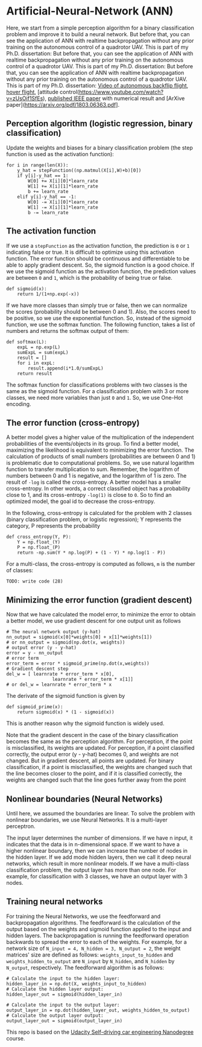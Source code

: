# Artificial-Neural-Network (ANN)
Here, we start from a simple perception algorithm for a binary classification problem and improve it to build a neural network.
But before that, you can see the application of ANN with realtime backpropagation without any prior training on the autonomous control of a quadrotor UAV. This is part of my Ph.D. dissertation:
But before that, you can see the application of ANN with realtime backpropagation without any prior training on the autonomous control of a quadrotor UAV. This is part of my Ph.D. dissertation:
But before that, you can see the application of ANN with realtime backpropagation without any prior training on the autonomous control of a quadrotor UAV. This is part of my Ph.D. dissertation:
[Video of autonomous backflip flight](https://youtu.be/a-DG2PcUu7k), [hover flight](https://www.youtube.com/watch?v=ouSsrDfi8DM), [attitude control(https://www.youtube.com/watch?v=zUsOif1SfEs), [published IEEE paper](https://ieeexplore.ieee.org/document/8619390)  with numerical result and [ArXive paper](https://arxiv.org/pdf/1803.06363.pdf]. 


## Perception algorithm (logistic regression, binary classification)
Update the weights and biases for a binary classification problem (the step function is used as the activation function):
```
for i in range(len(X)):
    y_hat = stepFunction((np.matmul(X[i],W)+b)[0])
    if y[i]-y_hat == 1:
        W[0] += X[i][0]*learn_rate
        W[1] += X[i][1]*learn_rate
        b += learn_rate
    elif y[i]-y_hat == -1:
        W[0] -= X[i][0]*learn_rate
        W[1] -= X[i][1]*learn_rate
        b -= learn_rate
```    

## The activation function

If we use a `stepFunction` as the activation function, the prediction is `0` or `1` indicating false or true.
It is difficult to optimize using this activation function.
The error function should be continuous and differentiable to be able to apply gradient descent.
So, the sigmoid function is a good choice.
If we use the sigmoid function as the activation function, the prediction values are between `0` and `1`, which is the probability of being true or false.
```
def sigmoid(x):
    return 1/(1+np.exp(-x))
```
If we have more classes than simply true or false, then we can normalize the scores (probability should be between 0 and 1).
Also, the scores need to be positive, so we use the exponential function.
So, instead of the sigmoid function, we use the softmax function.
The following function, takes a list of numbers and returns the softmax output of them:
```
def softmax(L):
    expL = np.exp(L)
    sumExpL = sum(expL)
    result = []
    for i in expL:
        result.append(i*1.0/sumExpL)
    return result
```
The softmax function for classifications problems with two classes is the same as the sigmoid function.
For a classification problem with 3 or more classes, we need more variables than just `0` and `1`. So, we use One-Hot encoding.

## The error function (cross-entropy)
A better model gives a higher value of the multiplication of the independent probabilities of the events/objects in its group.
To find a better model, maximizing the likelihood is equivalent to minimizing the error function.
The calculation of products of small numbers (probabilities are between 0 and 1) is problematic due to computational problems.
So, we use natural logarithm function to transfer multiplication to sum.
Remember, the logarithm of numbers between 0 and 1 is negative, and the logarithm of 1 is zero.
The result of `-log` is called the cross-entropy.
A better model has a smaller cross-entropy.
In other words, a correct classified object has a probability close to 1, and its cross-entropy `-log(1)` is close to `0`.
So to find an optimized model, the goal id to decrease the cross-entropy.

In the following, cross-entropy is calculated for the problem with 2 classes (binary classification problem, or logistic regression); Y represents the category, P represents the probability
```
def cross_entropy(Y, P):
    Y = np.float_(Y)
    P = np.float_(P)
    return -np.sum(Y * np.log(P) + (1 - Y) * np.log(1 - P))
```
For a multi-class, the cross-entropy is computed as follows, `m` is the number of classes:
```
TODO: write code (28)
```

## Minimizing the error function (gradient descent)

Now that we have calculated the model error, to minimize the error to obtain a better model, we use gradient descent for one output unit  as follows
```
# The neural network output (y-hat)
nn_output = sigmoid(x[0]*weights[0] + x[1]*weights[1])
# or nn_output = sigmoid(np.dot(x, weights))
# output error (y - y-hat)
error = y - nn_output
# error term
error_term = error * sigmoid_prime(np.dot(x,weights))
# Gradient descent step
del_w = [ learnrate * error_term * x[0],
                 learnrate * error_term * x[1]]
# or del_w = learnrate * error_term * x

```
The derivate of the sigmoid function is given by
```
def sigmoid_prime(x):
    return sigmoid(x) * (1 - sigmoid(x))
```
This is another reason why the sigmoid function is widely used.

Note that the gradient descent in the case of the binary classification becomes the same as the perception algorithm.
For perception, if the point is misclassified, its weights are updated.
For perception, if a point classified correctly, the output error (y - y-hat) becomes 0, and weights are not changed.
But in gradient descent, all points are updated.
For binary classification, if a point is misclassified, the weights are changed such that the line becomes closer to the point, and if it is classified correctly, the weights are changed such that the line goes further away from the point

## Nonlinear boundaries (Neural Networks)
Until here, we assumed the boundaries are linear.
To solve the problem with nonlinear boundaries, we use Neural Networks.
It is a multi-layer perceptron.

The input layer determines the number of dimensions.
If we have n input, it indicates that the data is in n-dimensional space.
If we want to have a higher nonlinear boundary, then we can increase the number of nodes in the hidden layer.
If we add mode hidden layers, then we call it deep neural networks, which result in more nonlinear models.
If we have a multi-class classification problem, the output layer has more than one node. For example, for classification with 3 classes, we have an output layer with 3 nodes.

## Training neural networks

For training the Neural Networks, we use the feedforward and backpropagation algorithms. The feedforward is the calculation of the output based on the weights and sigmoid function applied to the input and hidden layers.
The backpropagation is running the feedforward operation backwards to spread the error to each of the weights.
For example, for a network size of `N_input = 4, N_hidden = 3, N_output = 2`, the weight matrices' size are defined as follows:
`weights_input_to_hidden` and `weights_hidden_to_output` are `N_input` by `N_hidden`, and `N_hidden` by `N_output`, respectively.
The feedforward algorithm is as follows:
```
# Calculate the input to the hidden layer:
hidden_layer_in = np.dot(X, weights_input_to_hidden)
# Calculate the hidden layer output:
hidden_layer_out = sigmoid(hidden_layer_in)

# Calculate the input to the output layer:
output_layer_in = np.dot(hidden_layer_out, weights_hidden_to_output)
# Calculate the output layer output:
output_layer_out = sigmoid(output_layer_in)

```



This repo is based on the [Udacity Self-driving car engineering Nanodegree](https://www.udacity.com/course/self-driving-car-engineer-nanodegree--nd013) course.
